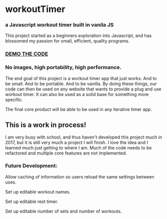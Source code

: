 # workoutTimer

### a Javascript workout timer built in vanila JS
This project started as a beginners exploration into Javascript,
and has blossomed my passion for small, efficient, quality programs.

### [DEMO THE CODE](https://j-tyler.github.io/workoutTimer/workout.html)

### No images, high portability, high performance.
The end goal of this project is a workout timer app that just works.
And to be small. And to be portable. And to be vanilla.
By doing these things, our code can then be used on any website
that wants to provide a plug and use workout timer. It can
also be used as a solid base for something more specific.

The final core product will be able to be used in any iterative timer app.

## This is a work in process!
I am very busy with school, and thus haven't developed this project much in 2017,
but it is still very much a project I will finish. I love the idea
and I learned much just getting to where I am.
Much of the code needs to be refactored and multiple core features are not implemented.

### Future Development:
Allow caching of information so users reload the same settings between uses.

Set up editable workout names.

Set up editable rest timer.

Set up editable number of sets and number of workouts.
